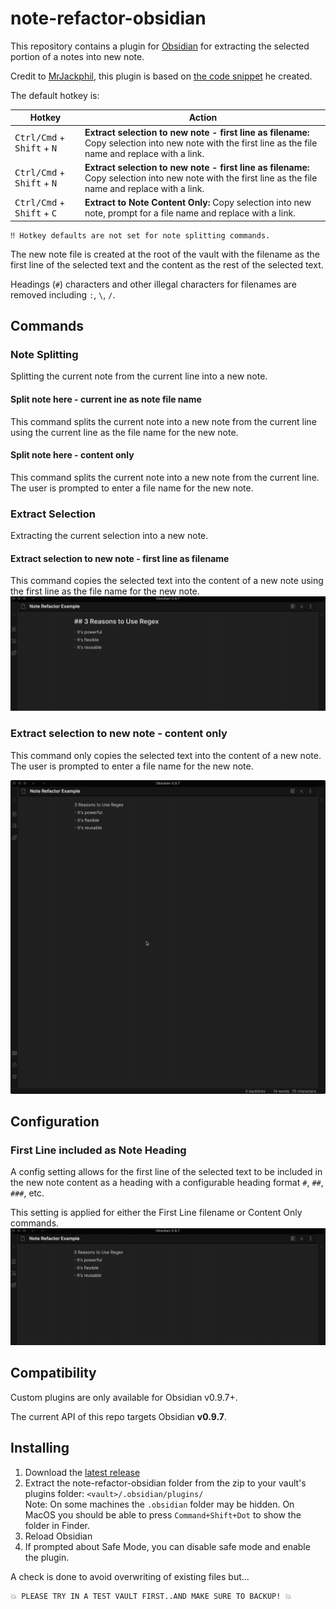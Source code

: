 # note-refactor-obsidian

This repository contains a plugin for [Obsidian](https://obsidian.md/) for extracting the selected portion of a notes into new note. 

Credit to [MrJackphil](https://github.com/mrjackphil), this plugin is based on [the code snippet](https://forum.obsidian.md/t/code-snippet-extract-note/6698) he created.

The default hotkey is:

| Hotkey                                                                   | Action                           |
| ------------------------------------------------------------------------ | -------------------------------- |
| <kbd>Ctrl/Cmd</kbd> + <kbd>Shift</kbd> + <kbd>N</kbd>                    | **Extract selection to new note - first line as filename:** Copy selection into new note with the first line as the file name and replace with a link.                 |
| <kbd>Ctrl/Cmd</kbd> + <kbd>Shift</kbd> + <kbd>N</kbd>                    | **Extract selection to new note - first line as filename:** Copy selection into new note with the first line as the file name and replace with a link.                 |
| <kbd>Ctrl/Cmd</kbd> + <kbd>Shift</kbd> + <kbd>C</kbd>                    | **Extract to Note Content Only:** Copy selection into new note, prompt for a file name and replace with a link.                 |

    ‼️ Hotkey defaults are not set for note splitting commands.

The new note file is created at the root of the vault with the filename as the first line of the selected text and the content as the rest of the selected text.

Headings (`#`) characters and other illegal characters for filenames are removed including `:`, `\`, `/`.

## Commands

### Note Splitting
Splitting the current note from the current line into a new note.

#### Split note here - current ine as note file name
This command splits the current note into a new note from the current line using the current line as the file name for the new note.

#### Split note here - content only
This command splits the current note into a new note from the current line. The user is prompted to enter a file name for the new note.

### Extract Selection
Extracting the current selection into a new note.

#### Extract selection to new note - first line as filename
This command copies the selected text into the content of a new note using the first line as the file name for the new note.
![first line file name demo](images/Note-Refactor-Demo-First-Line-as-File-Name.gif)

### Extract selection to new note - content only
This command only copies the selected text into the content of a new note. The user is prompted to enter a file name for the new note.

![content only demo](images/Note-Refactor-Demo-Content-Only.gif)

## Configuration

### First Line included as Note Heading
A config setting allows for the first line of the selected text to be included in the new note content as a heading with a configurable heading format `#`, `##`, `###`, etc.

This setting is applied for either the First Line filename or Content Only commands. 
![note heading demo](images/Note-Refactor-Demo-Include-First-Line-as-Note-Heading.gif)



## Compatibility

Custom plugins are only available for Obsidian v0.9.7+.

The current API of this repo targets Obsidian **v0.9.7**. 

## Installing

1. Download the [latest release](https://github.com/lynchjames/note-refactor-obsidian/releases/latest)
1. Extract the note-refactor-obsidian folder from the zip to your vault's plugins folder: `<vault>/.obsidian/plugins/`  
Note: On some machines the `.obsidian` folder may be hidden. On MacOS you should be able to press `Command+Shift+Dot` to show the folder in Finder.
1. Reload Obsidian
1. If prompted about Safe Mode, you can disable safe mode and enable the plugin.

A check is done to avoid overwriting of existing files but...

    💥 PLEASE TRY IN A TEST VAULT FIRST..AND MAKE SURE TO BACKUP! 💥
